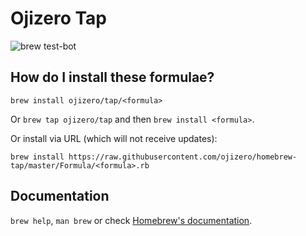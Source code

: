# Ojizero Tap

![brew test-bot](https://github.com/ojizero/homebrew-tap/workflows/brew%20test-bot/badge.svg?branch=master)

## How do I install these formulae?
`brew install ojizero/tap/<formula>`

Or `brew tap ojizero/tap` and then `brew install <formula>`.

Or install via URL (which will not receive updates):

```
brew install https://raw.githubusercontent.com/ojizero/homebrew-tap/master/Formula/<formula>.rb
```

## Documentation
`brew help`, `man brew` or check [Homebrew's documentation](https://docs.brew.sh).

